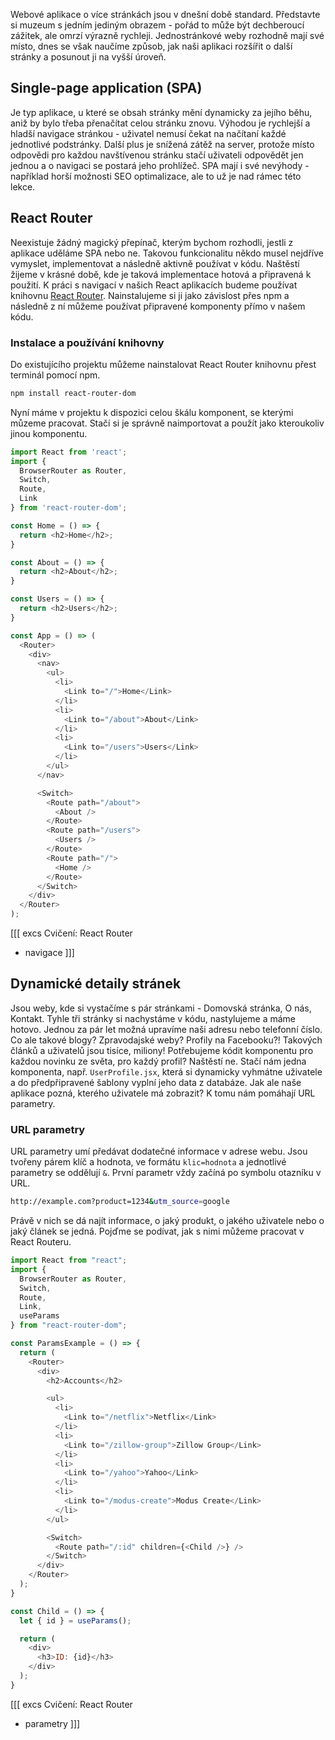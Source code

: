 Webové aplikace o více stránkách jsou v dnešní době standard. Představte si muzeum s jedním jediným obrazem - pořád to může být dechberoucí zážitek, ale omrzí výrazně rychleji. Jednostránkové weby rozhodně mají své místo, dnes se však naučíme způsob, jak naši aplikaci rozšířit o další stránky a posunout ji na vyšší úroveň.

## Single-page application (SPA)

Je typ aplikace, u které se obsah stránky mění dynamicky za jejího běhu, aniž by bylo třeba přenačítat celou stránku znovu. Výhodou je rychlejší a hladší navigace stránkou - uživatel nemusí čekat na načítaní každé jednotlivé podstránky. Další plus je snížená zátěž na server, protože místo odpovědi pro každou navštívenou stránku stačí uživateli odpovědět jen jednou a o navigaci se postará jeho prohlížeč. SPA mají i své nevýhody - například horší možnosti SEO optimalizace, ale to už je nad rámec této lekce.

## React Router

Neexistuje žádný magický přepínač, kterým bychom rozhodli, jestli z aplikace uděláme SPA nebo ne. Takovou funkcionalitu někdo musel nejdříve vymyslet, implementovat a následně aktivně používat v kódu. Naštěstí žijeme v krásné době, kde je taková implementace hotová a připravená k použití. K práci s navigací v našich React aplikacích budeme používat knihovnu [React Router](https://reactrouter.com/web/guides/quick-start). Nainstalujeme si ji jako závislost přes npm a následně z ní můžeme používat připravené komponenty přímo v našem kódu.

### Instalace a používání knihovny

Do existujícího projektu můžeme nainstalovat React Router knihovnu přest terminál pomocí npm.

```sh
npm install react-router-dom
```

Nyní máme v projektu k dispozici celou škálu komponent, se kterými můzeme pracovat. Stačí si je správně naimportovat a použít jako kteroukoliv jinou komponentu.

```js
import React from 'react';
import {
  BrowserRouter as Router,
  Switch,
  Route,
  Link
} from 'react-router-dom';

const Home = () => {
  return <h2>Home</h2>;
}

const About = () => {
  return <h2>About</h2>;
}

const Users = () => {
  return <h2>Users</h2>;
}

const App = () => (
  <Router>
    <div>
      <nav>
        <ul>
          <li>
            <Link to="/">Home</Link>
          </li>
          <li>
            <Link to="/about">About</Link>
          </li>
          <li>
            <Link to="/users">Users</Link>
          </li>
        </ul>
      </nav>

      <Switch>
        <Route path="/about">
          <About />
        </Route>
        <Route path="/users">
          <Users />
        </Route>
        <Route path="/">
          <Home />
        </Route>
      </Switch>
    </div>
  </Router>
);
```

[[[ excs Cvičení: React Router
- navigace
]]]

## Dynamické detaily stránek

Jsou weby, kde si vystačíme s pár stránkami - Domovská stránka, O nás, Kontakt. Tyhle tři stránky si nachystáme v kódu, nastylujeme a máme hotovo. Jednou za pár let možná upravíme naši adresu nebo telefonní číslo.
Co ale takové blogy? Zpravodajské weby? Profily na Facebooku?! Takových článků a uživatelů jsou tisíce, miliony! Potřebujeme kódit komponentu pro každou novinku ze světa, pro každý profil? Naštěstí ne. Stačí nám jedna komponenta, např. `UserProfile.jsx`, která si dynamicky vyhmátne uživatele a do předpřipravené šablony vyplní jeho data z databáze. Jak ale naše aplikace pozná, kterého uživatele má zobrazit? K tomu nám pomáhají URL parametry.

### URL parametry

URL parametry umí předávat dodatečné informace v adrese webu. Jsou tvořeny párem klíč a hodnota, ve formátu `klic=hodnota` a jednotlivé parametry se oddělují `&`. První parametr vždy začíná po symbolu otazníku v URL.

```sh
http://example.com?product=1234&utm_source=google
```

Právě v nich se dá najít informace, o jaký produkt, o jakého uživatele nebo o jaký článek se jedná. Pojďme se podívat, jak s nimi můžeme pracovat v React Routeru.

```js
import React from "react";
import {
  BrowserRouter as Router,
  Switch,
  Route,
  Link,
  useParams
} from "react-router-dom";

const ParamsExample = () => {
  return (
    <Router>
      <div>
        <h2>Accounts</h2>

        <ul>
          <li>
            <Link to="/netflix">Netflix</Link>
          </li>
          <li>
            <Link to="/zillow-group">Zillow Group</Link>
          </li>
          <li>
            <Link to="/yahoo">Yahoo</Link>
          </li>
          <li>
            <Link to="/modus-create">Modus Create</Link>
          </li>
        </ul>

        <Switch>
          <Route path="/:id" children={<Child />} />
        </Switch>
      </div>
    </Router>
  );
}

const Child = () => {
  let { id } = useParams();

  return (
    <div>
      <h3>ID: {id}</h3>
    </div>
  );
}
```

[[[ excs Cvičení: React Router
- parametry
]]]